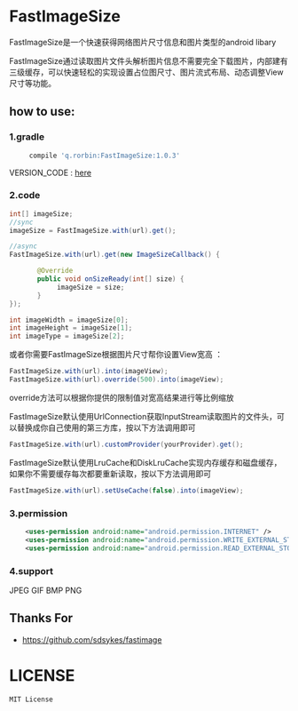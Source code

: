 # FastImageSize
FastImageSize是一个快速获得网络图片尺寸信息和图片类型的android libary

FastImageSize通过读取图片文件头解析图片信息不需要完全下载图片，内部建有三级缓存，可以快速轻松的实现设置占位图尺寸、图片流式布局、动态调整View尺寸等功能。
    
## how to use:
### 1.gradle
```groovy
     compile 'q.rorbin:FastImageSize:1.0.3'
```
   VERSION_CODE : [here](https://github.com/qstumn/BadgeView/releases)
### 2.code
```java
int[] imageSize;
//sync
imageSize = FastImageSize.with(url).get();

//async
FastImageSize.with(url).get(new ImageSizeCallback() { 

       @Override   
       public void onSizeReady(int[] size) { 
            imageSize = size;
       }
});

int imageWidth = imageSize[0];
int imageHeight = imageSize[1];
int imageType = imageSize[2];
```

  或者你需要FastImageSize根据图片尺寸帮你设置View宽高 ：
```java
FastImageSize.with(url).into(imageView);
FastImageSize.with(url).override(500).into(imageView);
```
  override方法可以根据你提供的限制值对宽高结果进行等比例缩放


  FastImageSize默认使用UrlConnection获取InputStream读取图片的文件头，可以替换成你自己使用的第三方库，按以下方法调用即可
```java
FastImageSize.with(url).customProvider(yourProvider).get();
```

  FastImageSize默认使用LruCache和DiskLruCache实现内存缓存和磁盘缓存，如果你不需要缓存每次都要重新读取，按以下方法调用即可
```java
FastImageSize.with(url).setUseCache(false).into(imageView);
```
### 3.permission
```xml
    <uses-permission android:name="android.permission.INTERNET" />
    <uses-permission android:name="android.permission.WRITE_EXTERNAL_STORAGE"/>
    <uses-permission android:name="android.permission.READ_EXTERNAL_STORAGE"/>
```

### 4.support
  JPEG GIF BMP PNG 
  
## Thanks For

* https://github.com/sdsykes/fastimage

# LICENSE
```
MIT License
```
